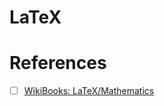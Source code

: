 # LaTeX


# References

- [ ] [WikiBooks: LaTeX/Mathematics](https://en.wikibooks.org/wiki/LaTeX/Mathematics)
